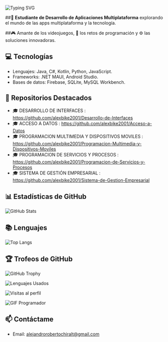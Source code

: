 ![Typing SVG](https://readme-typing-svg.herokuapp.com?font=Fira+Code&size=24&color=F75C7E&lines=Hola%2C+soy+Alejandro!;Bienvenidos+a+mi+perfil)

##🌟 **Estudiante de Desarrollo de Aplicaciones Multiplataforma** explorando el mundo de las apps multiplataforma y la tecnología.

##🎮 Amante de los videojuegos, 🧩 los retos de programación y ⚙️ las soluciones innovadoras.


## 💻 Tecnologías
- Lenguajes: Java, C#, Kotlin, Python, JavaScript.
- Frameworks: .NET MAUI, Android Studio.
- Bases de datos: Firebase, SQLite, MySQL Workbench.

## 🚀 Repositorios Destacados
- 🎓 DESARROLLO DE INTERFACES : https://github.com/alexbike2001/Desarrollo-de-Interfaces
- 🎓 ACCESO A DATOS : https://github.com/alexbike2001/Acceso-a-Datos
- 🎓 PROGRAMACION MULTIMEDIA Y DISPOSITIVOS MOVILES : https://github.com/alexbike2001/Programacion-Multimedia-y-Dispositivos-Moviles
- 🎓 PROGRAMACION DE SERVICIOS Y PROCESOS : https://github.com/alexbike2001/Programacion-de-Servicios-y-Procesos
- 🎓 SISTEMA DE GESTIÓN EMPRESARIAL : https://github.com/alexbike2001/Sistema-de-Gestion-Empresarial

## 📊 Estadísticas de GitHub  
![GitHub Stats](https://github-readme-stats.vercel.app/api?username=alexbike2001&show_icons=true&theme=radical)

## 📚 Lenguajes  
![Top Langs](https://github-readme-stats.vercel.app/api/top-langs/?username=alexbike2001&layout=compact&theme=radical)

## 🏆 Trofeos de GitHub  
![GitHub Trophy](https://github-profile-trophy.vercel.app/?username=alexbike2001&theme=radical&no-frame=true&column=7)

![Lenguajes Usados](https://github-readme-stats.vercel.app/api/top-langs/?username=alexbike2001&theme=radical&layout=pie)

![Visitas al perfil](https://komarev.com/ghpvc/?username=alexbike2001&label=Visitas&color=blue)

![GIF Programador](https://media.giphy.com/media/26tn33aiTi1jkl6H6/giphy.gif)

## 📫 Contáctame
- Email: alejandrorobertochiralt@gmail.com
